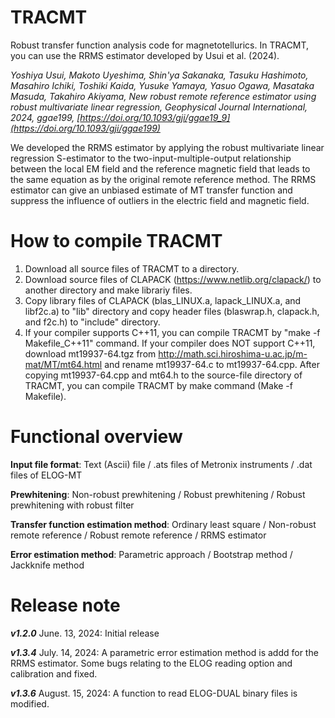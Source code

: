 # TRACMT
Robust transfer function analysis code for magnetotellurics.
In TRACMT, you can use the RRMS estimator developed by Usui et al. (2024).

_Yoshiya Usui, Makoto Uyeshima, Shin'ya Sakanaka, Tasuku Hashimoto, Masahiro Ichiki, Toshiki Kaida, Yusuke Yamaya, Yasuo Ogawa, Masataka Masuda, Takahiro Akiyama, New robust remote reference estimator using robust multivariate linear regression, Geophysical Journal International, 2024, ggae199, [https://doi.org/10.1093/gji/ggae19_9](https://doi.org/10.1093/gji/ggae199)_

We developed the RRMS estimator by applying the robust multivariate linear regression S-estimator to the two-input-multiple-output relationship between the local EM field and the reference magnetic field that leads to the same equation as by the original remote reference method.
The RRMS estimator can give an unbiased estimate of MT transfer function and suppress the influence of outliers in the electric field and magnetic
field.

# How to compile TRACMT
1) Download all source files of TRACMT to a directory.
2) Download source files of CLAPACK (https://www.netlib.org/clapack/) to another directory and make librariy files.
3) Copy library files of CLAPACK (blas_LINUX.a, lapack_LINUX.a, and libf2c.a) to "lib" directory and copy header files (blaswrap.h, clapack.h, and f2c.h) to "include" directory.
4) If your compiler supports C++11, you can compile TRACMT by "make -f Makefile_C++11" command.
   If your compiler does NOT support C++11, download mt19937-64.tgz from http://math.sci.hiroshima-u.ac.jp/m-mat/MT/mt64.html and rename mt19937-64.c to mt19937-64.cpp. After copying mt19937-64.cpp and mt64.h to the source-file directory of TRACMT, you can compile TRACMT by make command (Make -f Makefile).

# Functional overview
**Input file format**: Text (Ascii) file / .ats files of Metronix instruments / .dat files of ELOG-MT

**Prewhitening**: Non-robust prewhitening / Robust prewhitening / Robust prewhitening with robust filter

**Transfer function estimation method**: Ordinary least square / Non-robust remote reference / Robust remote reference / RRMS estimator

**Error estimation method**: Parametric approach / Bootstrap method / Jackknife method

# Release note
_**v1.2.0**_ June. 13, 2024: Initial release

_**v1.3.4**_ July. 14, 2024:  A parametric error estimation method is addd for the RRMS estimator. Some bugs relating to the ELOG reading option and calibration and fixed.

_**v1.3.6**_ August. 15, 2024: A function to read ELOG-DUAL binary files is modified.

